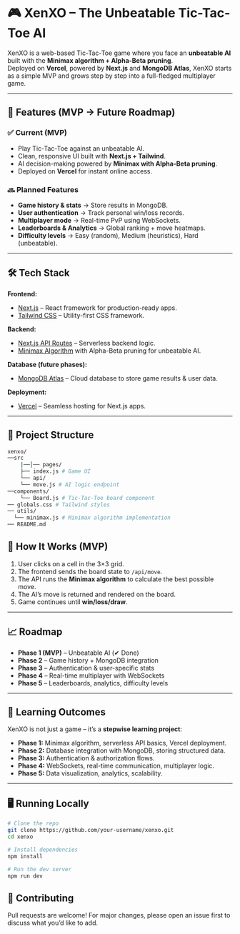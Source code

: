 # 🎮 XenXO – The Unbeatable Tic-Tac-Toe AI

XenXO is a web-based Tic-Tac-Toe game where you face an **unbeatable AI** built with the **Minimax algorithm + Alpha-Beta pruning**.  
Deployed on **Vercel**, powered by **Next.js** and **MongoDB Atlas**, XenXO starts as a simple MVP and grows step by step into a full-fledged multiplayer game.

---

## 🚀 Features (MVP → Future Roadmap)

### ✅ Current (MVP)

- Play Tic-Tac-Toe against an unbeatable AI.
- Clean, responsive UI built with **Next.js + Tailwind**.
- AI decision-making powered by **Minimax with Alpha-Beta pruning**.
- Deployed on **Vercel** for instant online access.

### 🔜 Planned Features

- **Game history & stats** → Store results in MongoDB.
- **User authentication** → Track personal win/loss records.
- **Multiplayer mode** → Real-time PvP using WebSockets.
- **Leaderboards & Analytics** → Global ranking + move heatmaps.
- **Difficulty levels** → Easy (random), Medium (heuristics), Hard (unbeatable).

---

## 🛠 Tech Stack

**Frontend:**  

- [Next.js](https://nextjs.org/) – React framework for production-ready apps.  
- [Tailwind CSS](https://tailwindcss.com/) – Utility-first CSS framework.  

**Backend:**  

- [Next.js API Routes](https://nextjs.org/docs/api-routes/introduction) – Serverless backend logic.  
- [Minimax Algorithm](https://en.wikipedia.org/wiki/Minimax) with Alpha-Beta pruning for unbeatable AI.  

**Database (future phases):**  

- [MongoDB Atlas](https://www.mongodb.com/atlas) – Cloud database to store game results & user data.  

**Deployment:**  

- [Vercel](https://vercel.com/) – Seamless hosting for Next.js apps.  

---

## 📂 Project Structure

``` bash
xenxo/
──src
    |──│── pages/
    ├── index.js # Game UI
    └── api/
    └── move.js # AI logic endpoint
──components/
    └── Board.js # Tic-Tac-Toe board component
── globals.css # Tailwind styles
── utils/
  └── minimax.js # Minimax algorithm implementation
── README.md

```

## 🧩 How It Works (MVP)

1. User clicks on a cell in the 3×3 grid.  
2. The frontend sends the board state to `/api/move`.  
3. The API runs the **Minimax algorithm** to calculate the best possible move.  
4. The AI’s move is returned and rendered on the board.  
5. Game continues until **win/loss/draw**.  

---

## 📈 Roadmap

- **Phase 1 (MVP)** – Unbeatable AI (✔ Done)  
- **Phase 2** – Game history + MongoDB integration  
- **Phase 3** – Authentication & user-specific stats  
- **Phase 4** – Real-time multiplayer with WebSockets  
- **Phase 5** – Leaderboards, analytics, difficulty levels  

---

## 🧠 Learning Outcomes

XenXO is not just a game – it’s a **stepwise learning project**:  

- **Phase 1:** Minimax algorithm, serverless API basics, Vercel deployment.  
- **Phase 2:** Database integration with MongoDB, storing structured data.  
- **Phase 3:** Authentication & authorization flows.  
- **Phase 4:** WebSockets, real-time communication, multiplayer logic.  
- **Phase 5:** Data visualization, analytics, scalability.  

---

## 🖥️ Running Locally

```bash
# Clone the repo
git clone https://github.com/your-username/xenxo.git
cd xenxo

# Install dependencies
npm install

# Run the dev server
npm run dev

```

## 🤝 Contributing

Pull requests are welcome! For major changes, please open an issue first to discuss what you’d like to add.
